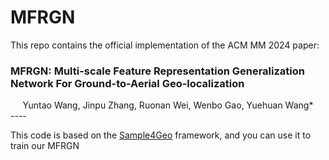 # MFRGN
This repo contains the official implementation of the ACM MM 2024 paper:
### MFRGN: Multi-scale Feature Representation Generalization Network For Ground-to-Aerial Geo-localization
<center>Yuntao Wang, Jinpu Zhang, Ruonan Wei, Wenbo Gao, Yuehuan Wang*</center>
----

This code is based on the [Sample4Geo](https://github.com/Skyy93/Sample4Geo) framework, and you can use it to train our MFRGN
